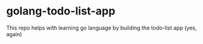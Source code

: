 # golang-todo-list-app
This repo helps with learning go language by building the todo-list app (yes, again)
